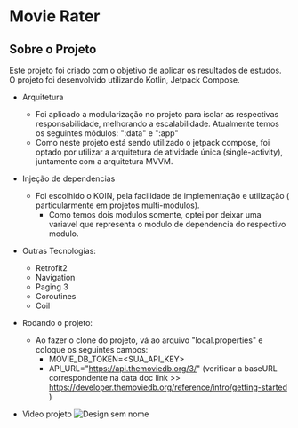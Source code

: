 # Movie Rater

## Sobre o Projeto
Este projeto foi criado com o objetivo de aplicar os resultados de estudos. O projeto foi desenvolvido utilizando Kotlin, Jetpack Compose. 
 * Arquitetura
   * Foi aplicado a modularização no projeto para isolar as respectivas responsabilidade, melhorando a escalabilidade. Atualmente temos os seguintes módulos: ":data" e ":app" 
   * Como neste projeto está sendo utilizado o jetpack compose, foi optado por utilizar a arquitetura de atividade única (single-activity), juntamente com a arquitetura MVVM.
  
 * Injeção de dependencias
   * Foi escolhido o KOIN, pela facilidade de implementação e utilização ( particularmente em projetos multi-modulos).
     * Como temos dois modulos somente, optei por deixar uma variavel que representa o modulo de dependencia do respectivo modulo.
    
 * Outras Tecnologias:
   * Retrofit2
   * Navigation
   * Paging 3
   * Coroutines
   * Coil

* Rodando o projeto:
  * Ao fazer o clone do projeto, vá ao arquivo "local.properties" e coloque os seguintes campos:
    * MOVIE_DB_TOKEN=<SUA_API_KEY>
    * API_URL="https://api.themoviedb.org/3/" (verificar a baseURL correspondente na data doc link >> https://developer.themoviedb.org/reference/intro/getting-started )
   
* Video projeto
![Design sem nome](https://github.com/rafaelcalves1/movierater/assets/64615517/0ed941df-37e1-44bf-82f8-eed666874014)
